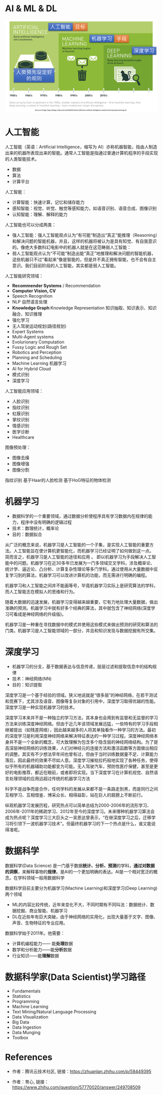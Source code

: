 # AI & ML & DL

![](assets/AI&ML&DL.png)



# 人工智能

人工智能（英语：Artificial Intelligence，缩写为 AI）亦称机器智能，指由人制造出来的机器所表现出来的智能。通常人工智能是指通过普通计算机程序的手段实现的人类智能技术。

- 数据
- 算法
- 计算平台

人工智能：
* 计算智能：快速计算，记忆和储存能力
* 感知智能：视觉、听觉、触觉等感知能力，如语音识别、语音合成、图像识别
* 认知智能：理解、解释的能力

人工智能也可以分成两类：
* 强人工智能：强人工智能观点认为“有可能”制造出“真正”能推理（Reasoning）和解决问题的智能机器，并且，这样的机器将被认为是具有知觉、有自我意识的。像绝大多数科幻电影中的机器人就是在这范畴弱人工智能：
* 弱人工智能观点认为“不可能”制造出能“真正”地推理和解决问题的智能机器，这些机器只不过“看起来”像是智能的，但是并不真正拥有智能，也不会有自主意识。我们目前阶段的人工智能，其实都是弱人工智能。

人工智能研究领域：

* **Recommender Systems**  / Recommendation
* **Computer Vision, CV**
* Speech Recognition
* NLP 自然语言处理 
* **Knowledge Graph**:Knowledge Representation 知识抽取、知识表示、知识融合、知识推理 
* 强化学习
* 无人驾驶运动规划(路径规划)
* Expert Systems
* Multi-Agent systems
* Evolurionary Computation
* Fussy Logic and Rough Set
* Robotics and Perception
* Planning and Scheduling
* Machine Learning 机器学习
* AI for Hybrid Cloud
* 模式识别
* 深度学习

人工智能应用领域：

* 人脸识别
* 指纹识别
* 虹膜识别
* 掌纹识别
* 情感识别
* 医学诊断
* Healthcare

图像预处理：

* 图像去燥
* 图像增强
* 图像分割

指纹识别
基于Haar的人脸检测
基于HoG特征的物体检测

# 机器学习

* 数据科学的一个重要领域，通过数据分析使程序具有学习数据内在规律的能力，程序中没有明确的逻辑过程
* 技术：数理统计，概率论
* 目的：数据拟合

从广泛的概念来说，机器学习是人工智能的一个子集，是实现人工智能的重要方法。人工智能旨在使计算机更智能化，而机器学习已经证明了如何做到这一点。 简而言之，机器学习是人工智能的途径和应用 。 即以机器学习为手段解决人工智能中的问题。机器学习在近30多年已发展为一门多领域交叉学科，涉及概率论、统计学、逼近论、凸分析、计算复杂性理论等多门学科。通过使用从大量数据中反复学习到的算法，机器学习可以改进计算机的功能，而无需进行明确的编程。

机器学习和人工智能之间并不能画等号，毕竟机器学习实际上是研究算法的学科，而人工智能志在模拟人的思维和行为。

随着大数据的迅速发展，机器学习变得越来越重要，它有力地处理大量数据，做出准确的预测。机器学习中就有好多个经典的算法，其中就包含了神经网络(深度学习可看成是神经网络的升级版)。

机器学习是一种重在寻找数据中的模式并使用这些模式来做出预测的研究和算法的门类。机器学习是人工智能领域的一部分，并且和知识发现与数据挖掘有所交集。

# 深度学习

* 机器学习的分支，基于数据表达与信息传递，层层过滤和提取信息中的结构规律
* 技术：神经网络(NN)
* 目的：知识提取

深度学习是一个基于经验的领域。狭义地说就是“很多层”的神经网络，在若干测试和竞赛下，尤其涉及语音、图像等复杂对象的引用中，深度学习取得优越的性能。深度学习是一种实现机器学习的技术。

深度学习本来并不是一种独立的学习方法，其本身也会用到有监督和无监督的学习方法来训练深度神经网络。但由于近几年该领域发展迅猛，一些特有的学习手段相继被提出（如残差网络），因此越来越多的人将其单独看作一种学习的方法。最初的深度学习是利用深度神经网络来解决特征表达的一种学习过程。深度神经网络本身并不是一个全新的概念，可大致理解为包含多个隐含层的神经网络结构。为了提高深层神经网络的训练效果，人们对神经元的连接方法和激活函数等方面做出相应的调整。其实有不少想法早年间也曾有过，但由于当时训练数据量不足、计算能力落后，因此最终的效果不尽如人意。深度学习摧枯拉朽般地实现了各种任务，使得似乎所有的机器辅助功能都变为可能。无人驾驶汽车，预防性医疗保健，甚至是更好的电影推荐，都近在眼前，或者即将实现。当下深度学习在计算机视觉、自然语言处理领域的应用远超过传统的机器学习方法


科学不是战争而是合作，任何学科的发展从来都不是一条路走到黑，而是同行之间互相学习、互相借鉴、博采众长、相得益彰，站在巨人的肩膀上不断前行。

纵观机器学习发展历程，研究热点可以简单总结为2000-2006年的流形学习、2006年-2011年的稀疏学习、2012年至今的深度学习。未来哪种机器学习算法会成为热点呢？深度学习三大巨头之一吴恩达曾表示，“在继深度学习之后，迁移学习将引领下一波机器学习技术”。但最终机器学习的下一个热点是什么，谁又能说得准呢。

# 数据科学

数据科学(Data Science) 是一门基于数据**统计、分析、预测**的学科，**通过对数据的洞察**，来解释事物的**规律**。是AI的一个更加明确的表达。AI是一个相对宽泛的概念。在学科领域一般用数据科学

数据科学目前主要分为机器学习(Machine Learning)和深度学习(Deep Learning) 两个领域

* ML的内容比较传统，近年来变化不大，不同时期有不同叫法：数据统计、数据挖掘、商业智能、机器学习
* DL在近些年有巨大突破，由于神经网络的实用化，出现大量基于文字、图像、声音、生物特征的专业应用。

数据科学始于2011年。他需要：

* 计算机编程能力—— 能**处理**数据
* 数学和分析能力——能**分析**数据
* 行业知识——能**理解**数据



# 数据科学家(Data Scientist)学习路径

* Fundamentals
* Statistics
* Programming
* Machine Learning
* Text Mining/Natural Language Processing
* Data VIsualization
* Big Data
* Data Ingestion
* Data Munging
* Toolbox

# References

* 作者：腾讯云技术社区, 链接：https://zhuanlan.zhihu.com/p/58449395

* 作者：育心, 链接：https://www.zhihu.com/question/57770020/answer/249708509
